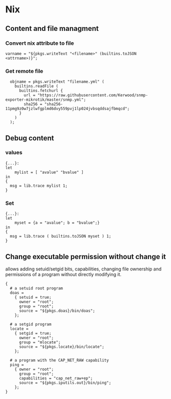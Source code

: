 # Nix

## Content and file managment

### Convert nix attribute to file

```
varname = "${pkgs.writeText "<filename>" (builtins.toJSON <attrname>)}";
```

### Get remote file

```
  objname = pkgs.writeText "filename.yml" (
    builtins.readFile (
      builtins.fetchurl {
        url = "https://raw.githubusercontent.com/Kerwood/snmp-exporter-mikrotik/master/snmp.yml";
        sha256 = "sha256-11pmg9z0w7jzlwfgplmd6dvy559pvj1lp024jvbsqddsajfbmqcd";
      }
    )
  );
```


## Debug content

### values

```
{...}:
let
    mylist = [ "avalue" "bvalue" ]
in
{
  msg = lib.trace mylist 1;
}
```

### Set

```
{...}:
let
    myset = {a = "avalue"; b = "bvalue";}
in
{
  msg = lib.trace ( builtins.toJSON myset ) 1;
}
```

## Change executable permission without change it

 allows adding setuid/setgid bits, capabilities, changing file ownership and permissions of a program without directly modifying it.

```
{
  # a setuid root program
  doas =
    { setuid = true;
      owner = "root";
      group = "root";
      source = "${pkgs.doas}/bin/doas";
    };

  # a setgid program
  locate =
    { setgid = true;
      owner = "root";
      group = "mlocate";
      source = "${pkgs.locate}/bin/locate";
    };

  # a program with the CAP_NET_RAW capability
  ping =
    { owner = "root";
      group = "root";
      capabilities = "cap_net_raw+ep";
      source = "${pkgs.iputils.out}/bin/ping";
    };
}
```